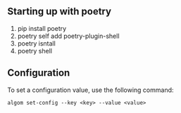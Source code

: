 ## Starting up with poetry
1. pip install poetry
2. poetry self add poetry-plugin-shell
3. poetry isntall
4. poetry shell

## Configuration
To set a configuration value, use the following command:
```
algom set-config --key <key> --value <value>
```